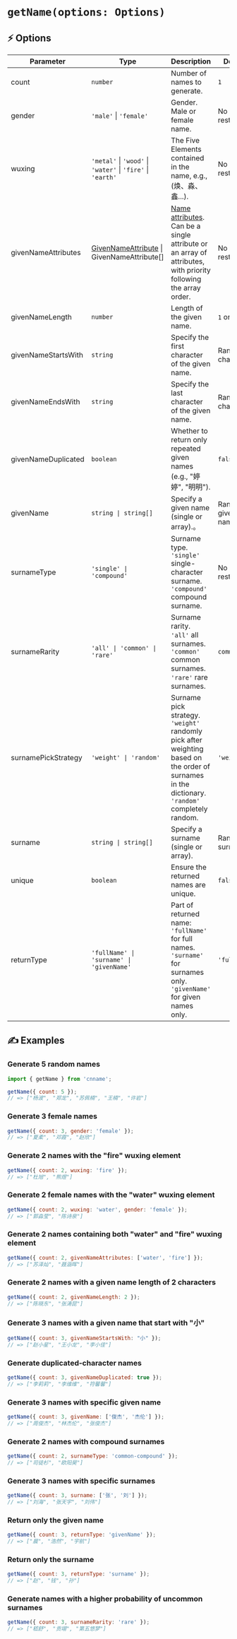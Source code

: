 # `getName(options: Options)`

## ⚡ Options

| Parameter | Type | Description | Default |
|-----------|------|-------------|---------|
| count | `number` | Number of names to generate. | `1` |
| gender | `'male'` \| `'female'` | Gender. Male or female name. | No restriction |
| wuxing | `'metal'` \| `'wood'` \| `'water'` \| `'fire'` \| `'earth'` | The Five Elements contained in the name, e.g., (焕、淼、鑫...). | No restriction |
| givenNameAttributes | [GivenNameAttribute](givenNameAttributes.md) \| GivenNameAttribute[] | [Name attributes](givenNameAttributes.md). Can be a single attribute or an array of attributes, with priority following the array order. | No restriction |
| givenNameLength | `number` | Length of the given name. | `1` or `2` |
| givenNameStartsWith | `string` | Specify the first character of the given name. | Random character |
| givenNameEndsWith | `string` | Specify the last character of the given name. | Random character |
| givenNameDuplicated | `boolean` | Whether to return only repeated given names (e.g., "婷婷", "明明"). | `false` |
| givenName | `string \| string[]` | Specify a given name (single or array).。 | Random given name |
| surnameType | `'single' \| 'compound'` | Surname type. <br>`'single'` single-character surname. <br>`'compound'` compound surname. | No restriction |
| surnameRarity | `'all' \| 'common' \| 'rare'` | Surname rarity. <br> `'all'` all surnames. <br> `'common'` common surnames. <br> `'rare'` rare surnames. | `common` |
| surnamePickStrategy | `'weight' \| 'random'` | Surname pick strategy. <br>`'weight'` randomly pick after weighting based on the order of surnames in the dictionary. <br>`'random'` completely random. | `'weight'` |
| surname | `string \| string[]` | Specify a surname (single or array). | Random surname |
| unique | `boolean` | Ensure the returned names are unique. | `false` |
| returnType | `'fullName' \| 'surname' \| 'givenName'` | Part of returned name: <br> `'fullName'` for full names. <br> `'surname'` for surnames only. <br> `'givenName'` for given names only. | `'fullName'` |

## ✍️ Examples

### Generate 5 random names

```js
import { getName } from 'cnname';

getName({ count: 5 });
// => ["杨波", "郑龙", "苏佩楠", "王楠", "许岩"]
```

### Generate 3 female names

```js
getName({ count: 3, gender: 'female' });
// => ["夏柔", "邓霞", "赵欣"]
```

### Generate 2 names with the "fire" wuxing element

```js
getName({ count: 2, wuxing: 'fire' });
// => ["杜旭", "熊煜"]
```

### Generate 2 female names with the "water" wuxing element

```js
getName({ count: 2, wuxing: 'water', gender: 'female' });
// => ["郭淼莹", "陈诗泉"]
```

### Generate 2 names containing both "water" and "fire" wuxing element

```js
getName({ count: 2, givenNameAttributes: ['water', 'fire'] });
// => ["苏泽灿", "聂涵晖"]
```

### Generate 2 names with a given name length of 2 characters

```js
getName({ count: 2, givenNameLength: 2 });
// => ["陈晓东", "张涛昆"]
```

### Generate 3 names with a given name that start with "小"

```js
getName({ count: 3, givenNameStartsWith: "小" });
// => ["赵小星", "王小龙", "李小佳"]
```

### Generate duplicated-character names

```js
getName({ count: 3, givenNameDuplicated: true });
// => ["李莉莉", "李维维", "符馨馨"]
```

### Generate 3 names with specific given name

```js
getName({ count: 3, givenName: ['俊杰', '杰伦'] });
// => ["周俊杰", "林杰伦", "张俊杰"]
```

### Generate 2 names with compound surnames

```js
getName({ count: 2, surnameType: 'common-compound' });
// => ["司徒杉", "欧阳昊"]
```

### Generate 3 names with specific surnames

```js
getName({ count: 3, surname: ['张', '刘'] });
// => ["刘海", "张天宇", "刘伟"]
```

### Return only the given name

```js
getName({ count: 3, returnType: 'givenName' });
// => ["晨", "浩然", "宇航"]
```

### Return only the surname

```js
getName({ count: 3, returnType: 'surname' });
// => ["赵", "钱", "孙"]
```

### Generate names with a higher probability of uncommon surnames

```js
getName({ count: 3, surnameRarity: 'rare' });
// => ["嵇舒", "贡翊", "第五悠梦"]
```
